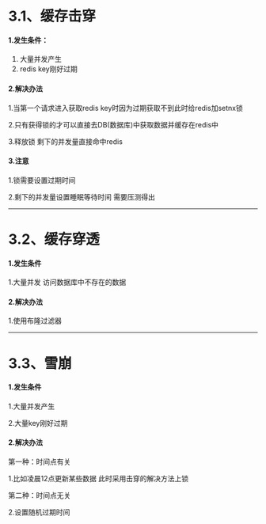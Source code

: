 # 3.1、缓存击穿

#### 1.发生条件：

1. 大量并发产生
2. redis key刚好过期

#### 2.解决办法

1.当第一个请求进入获取redis key时因为过期获取不到此时给redis加setnx锁

2.只有获得锁的才可以直接去DB(数据库)中获取数据并缓存在redis中

3.释放锁 剩下的并发量直接命中redis

#### 3.注意

1.锁需要设置过期时间

2.剩下的并发量设置睡眠等待时间 需要压测得出



-------------------------------------------------

# 3.2、缓存穿透

#### 1.发生条件

1.大量并发 访问数据库中不存在的数据

#### 2.解决办法

1.使用布隆过滤器

----

# 3.3、雪崩

#### 1.发生条件

1.大量并发产生

2.大量key刚好过期

#### 2.解决办法

第一种：时间点有关

1.比如凌晨12点更新某些数据  此时采用击穿的解决方法上锁

第二种：时间点无关

2.设置随机过期时间